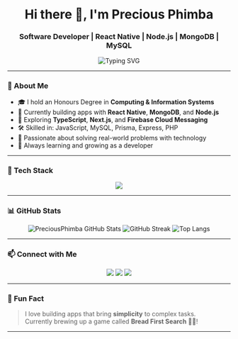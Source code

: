 <h1 align="center">Hi there 👋, I'm Precious Phimba</h1>
<h3 align="center">Software Developer | React Native | Node.js | MongoDB | MySQL</h3>

<p align="center">
  <img src="https://readme-typing-svg.demolab.com/?lines=Full-stack+Developer;React+Native+Mobile+Apps;Next.js+Web+Apps;Node.js+%26+MongoDB+Backends;Always+learning+new+things!" 
       alt="Typing SVG" />
</p>

---

### 🧠 About Me
- 🎓 I hold an Honours Degree in **Computing & Information Systems**
- 💼 Currently building apps with **React Native**, **MongoDB**, and **Node.js**
- 🌱 Exploring **TypeScript**, **Next.js**, and **Firebase Cloud Messaging**
- 🛠️ Skilled in: JavaScript, MySQL, Prisma, Express, PHP
- 🚀 Passionate about solving real-world problems with technology
- 📖 Always learning and growing as a developer

---

### 🚀 Tech Stack

<p align="center">
  <img src="https://skillicons.dev/icons?i=js,ts,nodejs,react,nextjs,express,mongodb,mysql,php,firebase,git,vscode" />
</p>

---

### 📊 GitHub Stats

<p align="center">
  <img src="https://github-readme-stats.vercel.app/api?username=PreciousPhimba&show_icons=true&theme=tokyonight" alt="PreciousPhimba GitHub Stats" />
  <img src="https://github-readme-streak-stats.herokuapp.com?user=PreciousPhimba&theme=tokyonight" alt="GitHub Streak" />
  <img src="https://github-readme-stats.vercel.app/api/top-langs/?username=PreciousPhimba&layout=compact&theme=tokyonight" alt="Top Langs" />
</p>

---

### 📫 Connect with Me

<p align="center">
  <a href="https://linkedin.com/in/yourprofile" target="_blank"><img src="https://img.shields.io/badge/LinkedIn-blue?logo=linkedin&style=for-the-badge" /></a>
  <a href="mailto:youremail@example.com"><img src="https://img.shields.io/badge/Email-D14836?logo=gmail&style=for-the-badge" /></a>
  <a href="https://twitter.com/yourhandle"><img src="https://img.shields.io/badge/Twitter-1DA1F2?logo=twitter&style=for-the-badge" /></a>
</p>

---

### 🧠 Fun Fact
> I love building apps that bring **simplicity** to complex tasks.  
> Currently brewing up a game called **Bread First Search 🍞🧠**!

---


